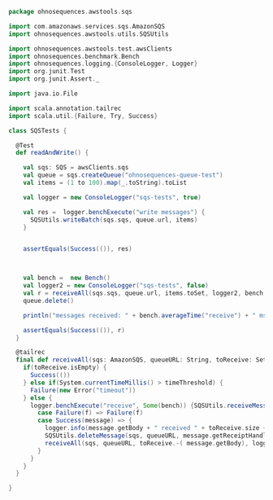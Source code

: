
```scala
package ohnosequences.awstools.sqs

import com.amazonaws.services.sqs.AmazonSQS
import ohnosequences.awstools.utils.SQSUtils

import ohnosequences.awstools.test.awsClients
import ohnosequences.benchmark.Bench
import ohnosequences.logging.{ConsoleLogger, Logger}
import org.junit.Test
import org.junit.Assert._

import java.io.File

import scala.annotation.tailrec
import scala.util.{Failure, Try, Success}

class SQSTests {

  @Test
  def readAndWrite() {

    val sqs: SQS = awsClients.sqs
    val queue = sqs.createQueue("ohnosequences-queue-test")
    val items = (1 to 100).map(_.toString).toList

    val logger = new ConsoleLogger("sqs-tests", true)

    val res =  logger.benchExecute("write messages") {
      SQSUtils.writeBatch(sqs.sqs, queue.url, items)
    }


    assertEquals(Success(()), res)



    val bench =  new Bench()
    val logger2 = new ConsoleLogger("sqs-tests", false)
    val r = receiveAll(sqs.sqs, queue.url, items.toSet, logger2, bench, System.currentTimeMillis() + 150 * 1000)
    queue.delete()

    println("messages received: " + bench.averageTime("receive") + " ms per message")

    assertEquals(Success(()), r)
  }

  @tailrec
  final def receiveAll(sqs: AmazonSQS, queueURL: String, toReceive: Set[String], logger: Logger, bench: Bench, timeThreshold: Long): Try[Unit] = {
    if(toReceive.isEmpty) {
      Success(())
    } else if(System.currentTimeMillis() > timeThreshold) {
      Failure(new Error("timeout"))
    } else {
      logger.benchExecute("receive", Some(bench)) {SQSUtils.receiveMessage(sqs, queueURL)} match {
        case Failure(f) => Failure(f)
        case Success(message) => {
          logger.info(message.getBody + " received " + toReceive.size + " left")
          SQSUtils.deleteMessage(sqs, queueURL, message.getReceiptHandle)
          receiveAll(sqs, queueURL, toReceive.-( message.getBody), logger, bench, timeThreshold)
        }
      }
    }
  }

}

```




[main/scala/ohnosequences/awstools/autoscaling/AutoScaling.scala]: ../../../../main/scala/ohnosequences/awstools/autoscaling/AutoScaling.scala.md
[main/scala/ohnosequences/awstools/autoscaling/AutoScalingGroup.scala]: ../../../../main/scala/ohnosequences/awstools/autoscaling/AutoScalingGroup.scala.md
[main/scala/ohnosequences/awstools/AWSClients.scala]: ../../../../main/scala/ohnosequences/awstools/AWSClients.scala.md
[main/scala/ohnosequences/awstools/dynamodb/DynamoDBUtils.scala]: ../../../../main/scala/ohnosequences/awstools/dynamodb/DynamoDBUtils.scala.md
[main/scala/ohnosequences/awstools/ec2/EC2.scala]: ../../../../main/scala/ohnosequences/awstools/ec2/EC2.scala.md
[main/scala/ohnosequences/awstools/ec2/Filters.scala]: ../../../../main/scala/ohnosequences/awstools/ec2/Filters.scala.md
[main/scala/ohnosequences/awstools/ec2/InstanceType.scala]: ../../../../main/scala/ohnosequences/awstools/ec2/InstanceType.scala.md
[main/scala/ohnosequences/awstools/ec2/Utils.scala]: ../../../../main/scala/ohnosequences/awstools/ec2/Utils.scala.md
[main/scala/ohnosequences/awstools/regions/Region.scala]: ../../../../main/scala/ohnosequences/awstools/regions/Region.scala.md
[main/scala/ohnosequences/awstools/s3/S3.scala]: ../../../../main/scala/ohnosequences/awstools/s3/S3.scala.md
[main/scala/ohnosequences/awstools/sns/SNS.scala]: ../../../../main/scala/ohnosequences/awstools/sns/SNS.scala.md
[main/scala/ohnosequences/awstools/sns/Topic.scala]: ../../../../main/scala/ohnosequences/awstools/sns/Topic.scala.md
[main/scala/ohnosequences/awstools/sqs/Queue.scala]: ../../../../main/scala/ohnosequences/awstools/sqs/Queue.scala.md
[main/scala/ohnosequences/awstools/sqs/SQS.scala]: ../../../../main/scala/ohnosequences/awstools/sqs/SQS.scala.md
[main/scala/ohnosequences/awstools/utils/AutoScalingUtils.scala]: ../../../../main/scala/ohnosequences/awstools/utils/AutoScalingUtils.scala.md
[main/scala/ohnosequences/awstools/utils/DynamoDBUtils.scala]: ../../../../main/scala/ohnosequences/awstools/utils/DynamoDBUtils.scala.md
[main/scala/ohnosequences/awstools/utils/SQSUtils.scala]: ../../../../main/scala/ohnosequences/awstools/utils/SQSUtils.scala.md
[main/scala/ohnosequences/benchmark/Benchmark.scala]: ../../../../main/scala/ohnosequences/benchmark/Benchmark.scala.md
[main/scala/ohnosequences/logging/Logger.scala]: ../../../../main/scala/ohnosequences/logging/Logger.scala.md
[main/scala/ohnosequences/logging/S3Logger.scala]: ../../../../main/scala/ohnosequences/logging/S3Logger.scala.md
[test/scala/ohnosequences/awstools/AWSClients.scala]: AWSClients.scala.md
[test/scala/ohnosequences/awstools/EC2Tests.scala]: EC2Tests.scala.md
[test/scala/ohnosequences/awstools/RegionTests.scala]: RegionTests.scala.md
[test/scala/ohnosequences/awstools/S3Tests.scala]: S3Tests.scala.md
[test/scala/ohnosequences/awstools/SQSTests.scala]: SQSTests.scala.md